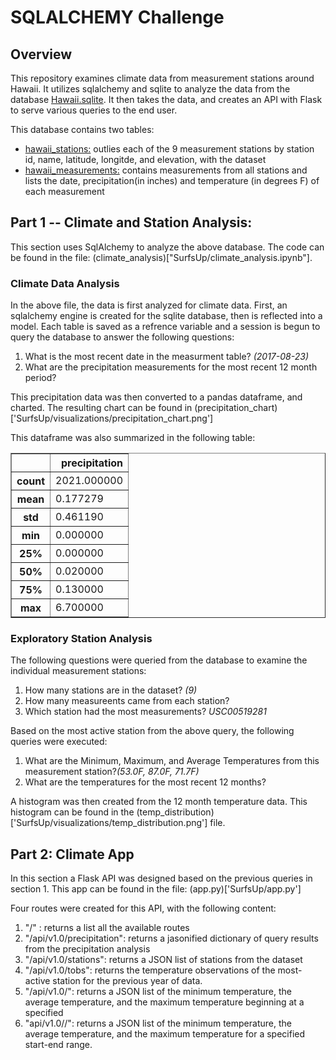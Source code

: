 # SQLALCHEMY Challenge

## Overview
This repository examines climate data from measurement stations around Hawaii. It utilizes sqlalchemy and sqlite to analyze the data from the database [Hawaii.sqlite]("SurfsUp/Resources/hawaii.sqlite"). It then takes the data, and creates an API with Flask to serve various queries to the end user.  

This database contains two tables:

<ul>
<li><a href="SurfsUp/Resources/hawaii_stations.csv">hawaii_stations:</a> outlies each of the 9 measurement stations by station id, name, latitude, longitde, and elevation, with the dataset</li>
<li><a href="SurfsUp/Resources/hawaii_measurements.csv">hawaii_measurements:</a> contains measurements from all stations and lists the date, precipitation(in inches) and temperature (in degrees F) of each measurement</li>
</ul>

## Part 1 -- Climate and Station Analysis:

This section uses SqlAlchemy to analyze the above database. The code can be found in the file: (climate_analysis)["SurfsUp/climate_analysis.ipynb"].

### Climate Data Analysis

In the above file, the data is first analyzed for climate data. First, an sqlalchemy engine is created for the sqlite database, then is reflected into a model. Each table is saved as a refrence variable and a session is begun to query the database to answer the following questions:

<ol>
    <li>What is the most recent date in the measurment table? <i>(2017-08-23)</i></li>
    <li>What are the precipitation measurements for the most recent 12 month period?</li>
</ol>

This precipitation data was then converted to a pandas dataframe, and charted. The resulting chart can be found in (precipitation_chart)['SurfsUp/visualizations/precipitation_chart.png']

This dataframe was also summarized in the following table:

<div>
<table border="1" class="dataframe">
  <thead>
    <tr style="text-align: right;">
      <th></th>
      <th>precipitation</th>
    </tr>
  </thead>
  <tbody>
    <tr>
      <th>count</th>
      <td>2021.000000</td>
    </tr>
    <tr>
      <th>mean</th>
      <td>0.177279</td>
    </tr>
    <tr>
      <th>std</th>
      <td>0.461190</td>
    </tr>
    <tr>
      <th>min</th>
      <td>0.000000</td>
    </tr>
    <tr>
      <th>25%</th>
      <td>0.000000</td>
    </tr>
    <tr>
      <th>50%</th>
      <td>0.020000</td>
    </tr>
    <tr>
      <th>75%</th>
      <td>0.130000</td>
    </tr>
    <tr>
      <th>max</th>
      <td>6.700000</td>
    </tr>
  </tbody>
</table>
</div>

### Exploratory Station Analysis

The following questions were queried from the database to examine the individual measurement stations:

<ol>
    <li>How many stations are in the dataset? <i>(9)</i></li>
    <li>How many measureents came from each station?</li>
    <li>Which station had the most measurements? <i>USC00519281</i></li>
</ol>

Based on the most active station from the above query, the following queries were executed:

<ol>
    <li>What are the Minimum, Maximum, and Average Temperatures from this measurement station?<i>(53.0F, 87.0F, 71.7F)</i></li>
    <li>What are the temperatures for the most recent 12 months?</li>
</ol>

A histogram was then created from the 12 month temperature data. This histogram can be found in the (temp_distribution)['SurfsUp/visualizations/temp_distribution.png'] file.

## Part 2: Climate App

In this section a Flask API was designed based on the previous queries in section 1. This app can be found in the file: (app.py)['SurfsUp/app.py']

Four routes were created for this API, with the following content:

<ol>
<li>"/" : returns a list all the available routes</li>
<li>"/api/v1.0/precipitation": returns a jasonified dictionary of query results from the precipitation analysis</li>
<li>"/api/v1.0/stations": returns a JSON list of stations from the dataset</li>
<li>"/api/v1.0/tobs": returns the temperature observations of the most-active station for the previous year of data.
<li>"/api/v1.0/<start>": returns a JSON list of the minimum temperature, the average temperature, and the maximum temperature beginning at a specified 
<li>"api/v1.0/<start>/<end>": returns a JSON list of the minimum temperature, the average temperature, and the maximum temperature for a specified start-end range.</li>
</ol>
